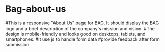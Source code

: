 ﻿# Bag-about-us
#This is a responsive "About Us" page for BAG. It should display the BAG logo and a brief description of the company's mission and vision.
#The design is mobile-friendly and looks good on desktops, tablets, and smartphones.
#It use js to handle form data
#provide feedback after form submission
